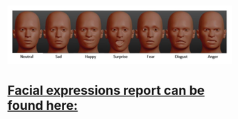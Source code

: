 <img src="/moods.JPG">


# [ Facial expressions report can be found here:](https://raduschirila.github.io/FacialExpressions/)

